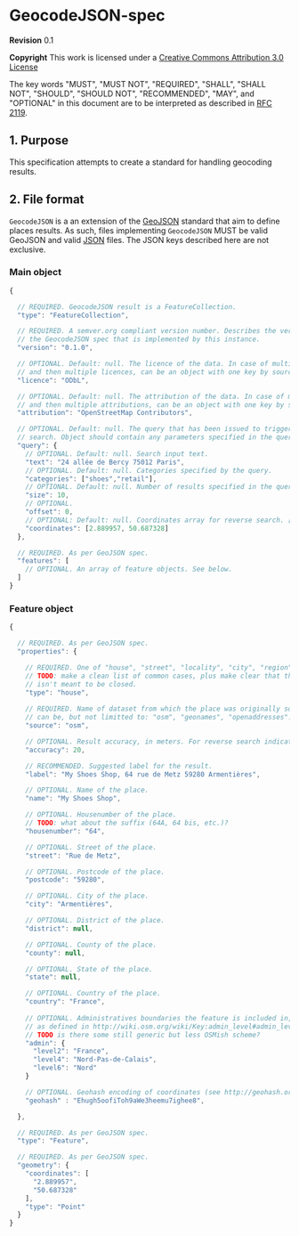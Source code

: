 # GeocodeJSON-spec

**Revision**	0.1

**Copyright**	This work is licensed under a [Creative Commons Attribution 3.0 License](https://creativecommons.org/licenses/by/3.0/legalcode)

The key words "MUST", "MUST NOT", "REQUIRED", "SHALL", "SHALL NOT",
"SHOULD", "SHOULD NOT", "RECOMMENDED", "MAY", and "OPTIONAL" in
this document are to be interpreted as described in [RFC 2119](https://www.ietf.org/rfc/rfc2119.txt).

## 1. Purpose

This specification attempts to create a standard for handling geocoding results.

## 2. File format

`GeocodeJSON` is a an extension of the [GeoJSON](http://geojson.org/) standard
that aim to define places results. As such, files implementing `GeocodeJSON`
MUST be valid GeoJSON and valid [JSON](http://json.org/) files. The JSON
keys described here are not exclusive.


### Main object

```javascript
{

  // REQUIRED. GeocodeJSON result is a FeatureCollection.
  "type": "FeatureCollection",

  // REQUIRED. A semver.org compliant version number. Describes the version of
  // the GeocodeJSON spec that is implemented by this instance.
  "version": "0.1.0",

  // OPTIONAL. Default: null. The licence of the data. In case of multiple sources,
  // and then multiple licences, can be an object with one key by source.
  "licence": "ODbL",

  // OPTIONAL. Default: null. The attribution of the data. In case of multiple sources,
  // and then multiple attributions, can be an object with one key by source.
  "attribution": "OpenStreetMap Contributors",

  // OPTIONAL. Default: null. The query that has been issued to trigger the
  // search. Object should contain any parameters specified in the query.
  "query": {
    // OPTIONAL. Default: null. Search input text.
    "text": "24 allée de Bercy 75012 Paris",
    // OPTIONAL. Default: null. Categories specified by the query.
    "categories": ["shoes","retail"],
    // OPTIONAL. Default: null. Number of results specified in the query.
    "size": 10,
    // OPTIONAL.
    "offset": 0,
    // OPTIONAL: Default: null. Coordinates array for reverse search. [longitude, latitude]
    "coordinates": [2.889957, 50.687328]
  },

  // REQUIRED. As per GeoJSON spec.
  "features": [
    // OPTIONAL. An array of feature objects. See below.
  ]
}
```

### Feature object

```javascript
{

  // REQUIRED. As per GeoJSON spec.
  "properties": {

    // REQUIRED. One of "house", "street", "locality", "city", "region", "country".
    // TODO: make a clean list of common cases, plus make clear that the list
    // isn't meant to be closed.
    "type": "house",
    
    // REQUIRED. Name of dataset from which the place was originally sourced. Possible values
    // can be, but not limitted to: "osm", "geonames", "openaddresses".
    "source": "osm",

    // OPTIONAL. Result accuracy, in meters. For reverse search indicates distance from specified location.
    "accuracy": 20,

    // RECOMMENDED. Suggested label for the result.
    "label": "My Shoes Shop, 64 rue de Metz 59280 Armentières",

    // OPTIONAL. Name of the place.
    "name": "My Shoes Shop",

    // OPTIONAL. Housenumber of the place.
    // TODO: what about the suffix (64A, 64 bis, etc.)?
    "housenumber": "64",

    // OPTIONAL. Street of the place.
    "street": "Rue de Metz",

    // OPTIONAL. Postcode of the place.
    "postcode": "59280",

    // OPTIONAL. City of the place.
    "city": "Armentières",

    // OPTIONAL. District of the place.
    "district": null,

    // OPTIONAL. County of the place.
    "county": null,

    // OPTIONAL. State of the place.
    "state": null,

    // OPTIONAL. Country of the place.
    "country": "France",
    
    // OPTIONAL. Administratives boundaries the feature is included in,
    // as defined in http://wiki.osm.org/wiki/Key:admin_level#admin_level
    // TODO is there some still generic but less OSMish scheme?
    "admin": {
      "level2": "France",
      "level4": "Nord-Pas-de-Calais",
      "level6": "Nord"
    }

    // OPTIONAL. Geohash encoding of coordinates (see http://geohash.org/site/tips.html).
    "geohash" : "Ehugh5oofiToh9aWe3heemu7ighee8",

  },

  // REQUIRED. As per GeoJSON spec.
  "type": "Feature",

  // REQUIRED. As per GeoJSON spec.
  "geometry": {
    "coordinates": [
      "2.889957",
      "50.687328"
    ],
    "type": "Point"
  }
}
```
